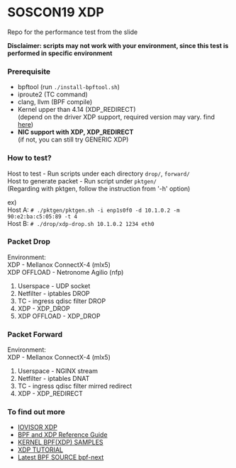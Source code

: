 # SOSCON19 XDP

Repo for the performance test from the slide

**Disclaimer: scripts may not work with your environment, since this test is performed in specific environment**

### Prerequisite
- bpftool (run `./install-bpftool.sh`)
- iproute2 (TC command)
- clang, llvm (BPF compile)
- Kernel upper than 4.14 (XDP_REDIRECT)  
(depend on the driver XDP support, required version may vary. find [here][1])
- **NIC support with XDP, XDP_REDIRECT**  
(if not, you can still try GENERIC XDP)

### How to test?

Host to test - Run scripts under each directory `drop/`, `forward/`  
Host to generate packet - Run script under `pktgen/`  
(Regarding with pktgen, follow the instruction from '-h' option)

ex)  
Host A: `# ./pktgen/pktgen.sh -i enp1s0f0 -d 10.1.0.2 -m 90:e2:ba:c5:05:89 -t 4`  
Host B: `# ./drop/xdp-drop.sh 10.1.0.2 1234 eth0`  

### Packet Drop

Environment:  
XDP - Mellanox ConnectX-4 (mlx5)  
XDP OFFLOAD - Netronome Agilio (nfp)  

1. Userspace - UDP socket
2. Netfilter - iptables DROP
3. TC - ingress qdisc filter DROP 
4. XDP - XDP_DROP
5. XDP OFFLOAD - XDP_DROP

### Packet Forward

Environment:  
XDP - Mellanox ConnectX-4 (mlx5)  

1. Userspace - NGINX stream
2. Netfilter - iptables DNAT
3. TC - ingress qdisc filter mirred redirect 
4. XDP - XDP_REDIRECT

### To find out more

- [IOVISOR XDP](https://www.iovisor.org/technology/xdp)
- [BPF and XDP Reference Guide](https://cilium.readthedocs.io/en/latest/bpf/)
- [KERNEL BPF(XDP) SAMPLES](https://git.kernel.org/pub/scm/linux/kernel/git/davem/net-next.git/tree/samples/bpf)
- [XDP TUTORIAL](https://github.com/xdp-project/xdp-tutorial)
- [Latest BPF SOURCE bpf-next](https://github.com/xdp-project/bpf-next.git)


[1]: https://github.com/iovisor/bcc/blob/master/docs/kernel-versions.md
